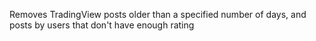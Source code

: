 Removes TradingView posts older than a specified number of days, and posts by users that don't have enough rating
